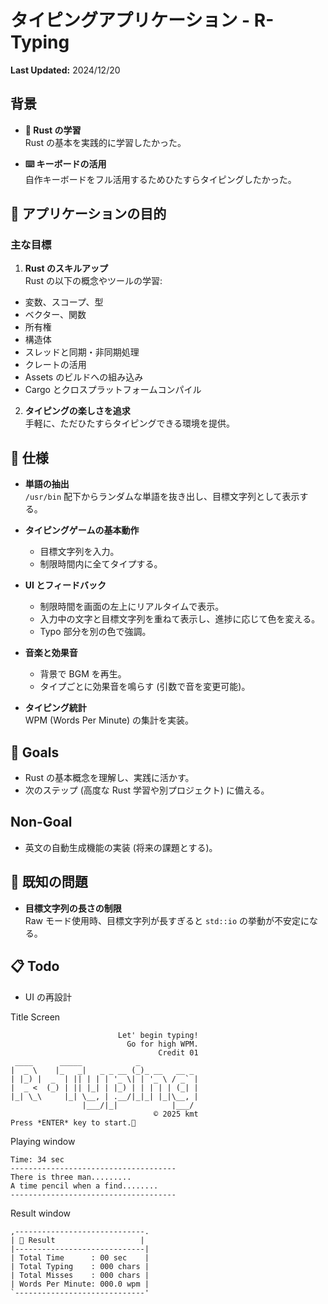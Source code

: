 # タイピングアプリケーション - R-Typing

**Last Updated:** 2024/12/20

## 背景

- **🦀 Rust の学習**  
  Rust の基本を実践的に学習したかった。
  
- **⌨️ キーボードの活用**  
  自作キーボードをフル活用するためひたすらタイピングしたかった。

## 🎯 アプリケーションの目的

### 主な目標

1. **Rust のスキルアップ**  
  Rust の以下の概念やツールの学習:
  - 変数、スコープ、型
  - ベクター、関数
  - 所有権
  - 構造体
  - スレッドと同期・非同期処理
  - クレートの活用
  - Assets のビルドへの組み込み
  - Cargo とクロスプラットフォームコンパイル

2. **タイピングの楽しさを追求**  
   手軽に、ただひたすらタイピングできる環境を提供。

## 📔 仕様

- **単語の抽出**  
  `/usr/bin` 配下からランダムな単語を抜き出し、目標文字列として表示する。

- **タイピングゲームの基本動作**  
  - 目標文字列を入力。
  - 制限時間内に全てタイプする。

- **UI とフィードバック**  
  - 制限時間を画面の左上にリアルタイムで表示。
  - 入力中の文字と目標文字列を重ねて表示し、進捗に応じて色を変える。
  - Typo 部分を別の色で強調。

- **音楽と効果音**  
  - 背景で BGM を再生。
  - タイプごとに効果音を鳴らす (引数で音を変更可能)。

- **タイピング統計**  
  WPM (Words Per Minute) の集計を実装。

## 🥅 Goals

- Rust の基本概念を理解し、実践に活かす。
- 次のステップ (高度な Rust 学習や別プロジェクト) に備える。

## Non-Goal

- 英文の自動生成機能の実装 (将来の課題とする)。

## 🐛 既知の問題

- **目標文字列の長さの制限**  
  Raw モード使用時、目標文字列が長すぎると `std::io` の挙動が不安定になる。

## 📋 Todo

- UI の再設計

Title Screen

```plaintext
                        Let' begin typing!
                          Go for high WPM.
                                 Credit 01
 ____      _____            _             
|  _ \    |_   _|   _ _ __ (_)_ __   __ _ 
| |_) |  _  | || | | | '_ \| | '_ \ / _` |
|  _ <  (_) | || |_| | |_) | | | | | (_| |
|_| \_\     |_| \__, | .__/|_|_| |_|\__, |
                |___/|_|            |___/ 
                                © 2025 kmt
Press *ENTER* key to start.🚀
```

Playing window

```plaintext
Time: 34 sec
-------------------------------------
There is three man.........
A time pencil when a find........
-------------------------------------
```

Result window

```plaintext
,-----------------------------.
| 🏁 Result                   |
|-----------------------------|
| Total Time      : 00 sec    |
| Total Typing    : 000 chars |
| Total Misses    : 000 chars |
| Words Per Minute: 000.0 wpm |
`-----------------------------'
```
